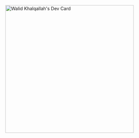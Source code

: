 <a href="https://app.daily.dev/WhaleAid"><img src="https://api.daily.dev/devcards/703ff00633974ecb81f97bc421e7dcb9.png?r=4z1" width="400" alt="Walid Khalqallah's Dev Card"/></a>
 
